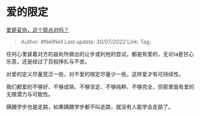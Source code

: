 # 爱的限定
[爱是妥协，这个观点对吗？](https://www.zhihu.com/question/545832415/answer/2599346160)

> Author: #NellNell 
> Last update: *30/07/2022* 
> Link: 
> Tag: 

任何心里装着对方的益处所做出的让步或利他的尝试，都是有爱的，无论ta是甘心乐意，还是经过了百般挣扎与不舍。

对爱的定义尽量宽泛一些，对不爱的限定尽量少一些，这样爱才有可持续性。

我们都爱的不够好、不够成熟、不够坚定、不够纯粹、不够完全，但那里面有爱的无限潜力与可能性。

蹒跚学步也是走路，如果蹒跚学步都不叫走路，就没有人能学会走路了。

  
  
